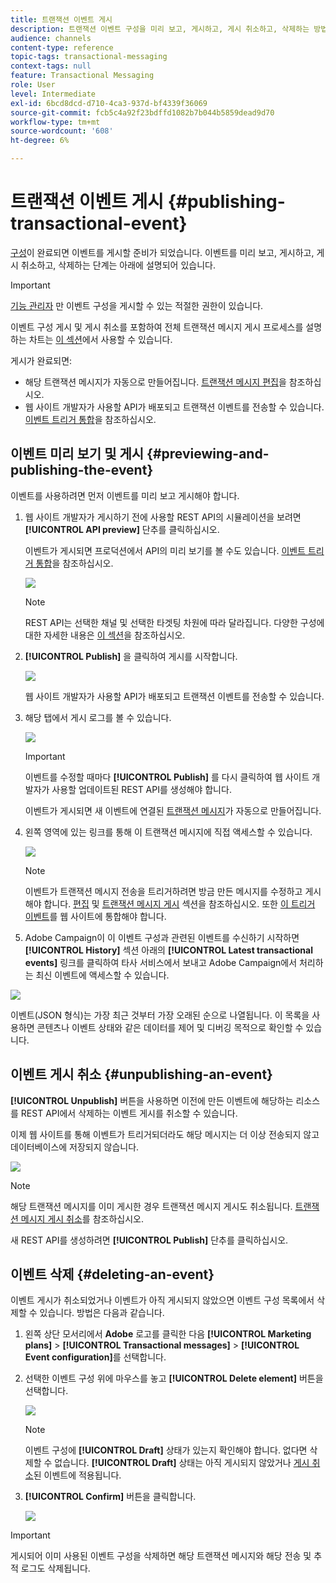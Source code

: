 ```yaml
---
title: 트랜잭션 이벤트 게시
description: 트랜잭션 이벤트 구성을 미리 보고, 게시하고, 게시 취소하고, 삭제하는 방법을 알아봅니다.
audience: channels
content-type: reference
topic-tags: transactional-messaging
context-tags: null
feature: Transactional Messaging
role: User
level: Intermediate
exl-id: 6bcd8dcd-d710-4ca3-937d-bf4339f36069
source-git-commit: fcb5c4a92f23bdffd1082b7b044b5859dead9d70
workflow-type: tm+mt
source-wordcount: '608'
ht-degree: 6%

---
```


# 트랜잭션 이벤트 게시 {#publishing-transactional-event}

[구성](../../channels/using/configuring-transactional-event.md)이 완료되면 이벤트를 게시할 준비가 되었습니다. 이벤트를 미리 보고, 게시하고, 게시 취소하고, 삭제하는 단계는 아래에 설명되어 있습니다.

>[!IMPORTANT]
>
>[기능 관리자](../../administration/using/users-management.md#functional-administrators) <!--being part of the **[!UICONTROL All]** [organizational unit](../../administration/using/organizational-units.md) -->만 이벤트 구성을 게시할 수 있는 적절한 권한이 있습니다.

이벤트 구성 게시 및 게시 취소를 포함하여 전체 트랜잭션 메시지 게시 프로세스를 설명하는 차트는 [이 섹션](../../channels/using/publishing-transactional-message.md)에서 사용할 수 있습니다.

게시가 완료되면:
* 해당 트랜잭션 메시지가 자동으로 만들어집니다. [트랜잭션 메시지 편집](../../channels/using/editing-transactional-message.md)을 참조하십시오.
* 웹 사이트 개발자가 사용할 API가 배포되고 트랜잭션 이벤트를 전송할 수 있습니다. [이벤트 트리거 통합](../../channels/using/getting-started-with-transactional-msg.md#integrate-event-trigger)을 참조하십시오.

## 이벤트 미리 보기 및 게시 {#previewing-and-publishing-the-event}

이벤트를 사용하려면 먼저 이벤트를 미리 보고 게시해야 합니다.

1. 웹 사이트 개발자가 게시하기 전에 사용할 REST API의 시뮬레이션을 보려면 **[!UICONTROL API preview]** 단추를 클릭하십시오.

   이벤트가 게시되면 프로덕션에서 API의 미리 보기를 볼 수도 있습니다. [이벤트 트리거 통합](../../channels/using/getting-started-with-transactional-msg.md#integrate-event-trigger)을 참조하십시오.

   ![](assets/message-center_api_preview.png)

   >[!NOTE]
   >
   >REST API는 선택한 채널 및 선택한 타겟팅 차원에 따라 달라집니다. 다양한 구성에 대한 자세한 내용은 [이 섹션](../../channels/using/configuring-transactional-event.md#transactional-event-specific-configurations)을 참조하십시오.

1. **[!UICONTROL Publish]** 을 클릭하여 게시를 시작합니다.

   ![](assets/message-center_pub.png)

   웹 사이트 개발자가 사용할 API가 배포되고 트랜잭션 이벤트를 전송할 수 있습니다.

1. 해당 탭에서 게시 로그를 볼 수 있습니다.

   ![](assets/message-center_logs.png)

   >[!IMPORTANT]
   >
   >이벤트를 수정할 때마다 **[!UICONTROL Publish]** 를 다시 클릭하여 웹 사이트 개발자가 사용할 업데이트된 REST API를 생성해야 합니다.

   이벤트가 게시되면 새 이벤트에 연결된 [트랜잭션 메시지](../../channels/using/editing-transactional-message.md)가 자동으로 만들어집니다.

1. 왼쪽 영역에 있는 링크를 통해 이 트랜잭션 메시지에 직접 액세스할 수 있습니다.

   ![](assets/message-center_messagegeneration.png)

   >[!NOTE]
   >
   >이벤트가 트랜잭션 메시지 전송을 트리거하려면 방금 만든 메시지를 수정하고 게시해야 합니다. [편집](../../channels/using/editing-transactional-message.md) 및 [트랜잭션 메시지 게시](../../channels/using/publishing-transactional-message.md) 섹션을 참조하십시오. 또한 [이 트리거 이벤트](../../channels/using/getting-started-with-transactional-msg.md#integrate-event-trigger)를 웹 사이트에 통합해야 합니다.

1. Adobe Campaign이 이 이벤트 구성과 관련된 이벤트를 수신하기 시작하면 **[!UICONTROL History]** 섹션 아래의 **[!UICONTROL Latest transactional events]** 링크를 클릭하여 타사 서비스에서 보내고 Adobe Campaign에서 처리하는 최신 이벤트에 액세스할 수 있습니다.

![](assets/message-center_latest-events.png)

이벤트(JSON 형식)는 가장 최근 것부터 가장 오래된 순으로 나열됩니다. 이 목록을 사용하면 콘텐츠나 이벤트 상태와 같은 데이터를 제어 및 디버깅 목적으로 확인할 수 있습니다.

## 이벤트 게시 취소 {#unpublishing-an-event}

**[!UICONTROL Unpublish]** 버튼을 사용하면 이전에 만든 이벤트에 해당하는 리소스를 REST API에서 삭제하는 이벤트 게시를 취소할 수 있습니다.

이제 웹 사이트를 통해 이벤트가 트리거되더라도 해당 메시지는 더 이상 전송되지 않고 데이터베이스에 저장되지 않습니다.

![](assets/message-center_unpublish.png)

>[!NOTE]
>
>해당 트랜잭션 메시지를 이미 게시한 경우 트랜잭션 메시지 게시도 취소됩니다. [트랜잭션 메시지 게시 취소](../../channels/using/publishing-transactional-message.md#unpublishing-a-transactional-message)를 참조하십시오.

새 REST API를 생성하려면 **[!UICONTROL Publish]** 단추를 클릭하십시오.

<!--## Transactional messaging publication process {#transactional-messaging-pub-process}

The chart below illustrates the transactional messaging publication process.

![](assets/message-center_pub-process.png)

For more on publishing, pausing and unpublishing a transactional message, see [this section](../../channels/using/publishing-transactional-message.md).-->

## 이벤트 삭제 {#deleting-an-event}

이벤트 게시가 취소되었거나 이벤트가 아직 게시되지 않았으면 이벤트 구성 목록에서 삭제할 수 있습니다. 방법은 다음과 같습니다.

1. 왼쪽 상단 모서리에서 **Adobe** 로고를 클릭한 다음 **[!UICONTROL Marketing plans]** > **[!UICONTROL Transactional messages]** > **[!UICONTROL Event configuration]**&#x200B;를 선택합니다.
1. 선택한 이벤트 구성 위에 마우스를 놓고 **[!UICONTROL Delete element]** 버튼을 선택합니다.

   ![](assets/message-center_delete-button.png)

   >[!NOTE]
   >
   >이벤트 구성에 **[!UICONTROL Draft]** 상태가 있는지 확인해야 합니다. 없다면 삭제할 수 없습니다. **[!UICONTROL Draft]** 상태는 아직 게시되지 않았거나 [게시 취소](#unpublishing-an-event)된 이벤트에 적용됩니다.

1. **[!UICONTROL Confirm]** 버튼을 클릭합니다.

   ![](assets/message-center_delete-confirm.png)

>[!IMPORTANT]
>
>게시되어 이미 사용된 이벤트 구성을 삭제하면 해당 트랜잭션 메시지와 해당 전송 및 추적 로그도 삭제됩니다.
